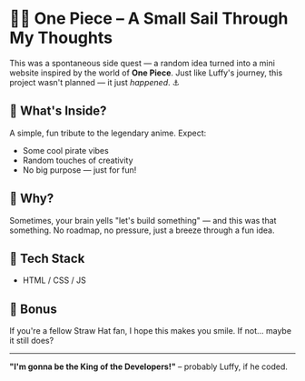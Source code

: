 # 🏴‍☠️ One Piece – A Small Sail Through My Thoughts


This was a spontaneous side quest — a random idea turned into a mini website inspired by the world of **One Piece**. Just like Luffy's journey, this project wasn't planned — it just *happened*. ⚓

## 🌊 What's Inside?
A simple, fun tribute to the legendary anime. Expect:
- Some cool pirate vibes
- Random touches of creativity
- No big purpose — just for fun!

## 🚀 Why?
Sometimes, your brain yells "let's build something" — and this was that something. No roadmap, no pressure, just a breeze through a fun idea.

## 🧭 Tech Stack
- HTML / CSS / JS

## 🍖 Bonus
If you're a fellow Straw Hat fan, I hope this makes you smile. If not... maybe it still does?

---

**"I'm gonna be the King of the Developers!"** – probably Luffy, if he coded.
